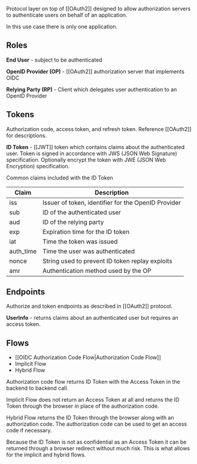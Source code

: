 
Protocol layer on top of [[OAuth2]] designed to allow authorization servers to authenticate users on behalf of an application.

In this use case there is only one application.

## Roles

**End User** - subject to be authenticated

**OpenID Provider (OP)** - [[OAuth2]] authorization server that implements OIDC

**Relying Party (RP)** - Client which delegates user authentication to an OpenID Provider


## Tokens

Authorization code, access token, and refresh token. Reference [[OAuth2]] for descriptions.

**ID Token** - [[JWT]] token which contains claims about the authenticated user. Token is signed in accordance with JWS (JSON Web Signature) specification. Optionally encrypt the token with JWE (JSON Web Encryption) specification.

Common claims included with the ID Token

| Claim| Description|
| ----------- | ----------- |
| iss| Issuer of token, identifier for the OpenID Provider|
| sub| ID of the authenticated user|
| aud| ID of the relying party|
| exp| Expiration time for the ID token|
| iat| Time the token was issued|
| auth_time| Time the user was authenticated|
| nonce| String used to prevent ID token replay exploits|
| amr| Authentication method used by the OP|


## Endpoints

Authorize and token endpoints as described in [[OAuth2]] protocol.

**UserInfo** - returns claims about an authenticated user but requires an access token.


## Flows

- [[OIDC Authorization Code Flow|Authorization Code Flow]]
- Implicit Flow
- Hybrid Flow

Authorization code flow returns ID Token with the Access Token in the backend to backend call.

Implicit Flow does not return an Access Token at all and returns the ID Token through the browser in place of the authorization code.

Hybrid Flow returns the ID Token through the browser along with an authorization code. The authorization code can be used to get an access code if necessary.

Because the ID Token is not as confidential as an Access Token it can be returned through a browser redirect without much risk. This is what allows for the implicit and hybrid flows.